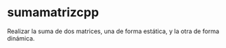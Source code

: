 # sumamatrizcpp
Realizar la suma de dos matrices, una de forma estática, y la otra de forma dinámica.
